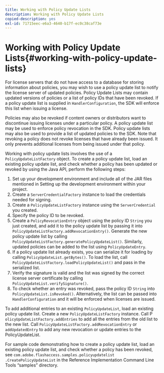 ```yaml
---
title: Working with Policy Update Lists
description: Working with Policy Update Lists
copied-description: yes
exl-id: 71715eec-e6a3-4640-b17f-ec0c38caf73e
---
```

# Working with Policy Update Lists{#working-with-policy-update-lists}

For license servers that do not have access to a database for storing information about policies, you may wish to use a policy update list to notify the license server of updated policies. Policy Update Lists may contain updated versions of policies or a list of policy IDs that have been revoked. If a policy update list is supplied in `HandlerConfiguration`, the SDK will enforce this list when issuing a license.

Policies may also be revoked if content owners or distributors want to discontinue issuing licenses under a particular policy. A policy update list may be used to enforce policy revocation in the SDK. Policy update lists may also be used to provide a list of updated policies to the SDK. Note that revoking a policy does not revoke licenses that have already been issued. It only prevents additional licenses from being issued under that policy.

Working with policy update lists involves the use of a `PolicyUpdateListFactory` object. To create a policy update list, load an existing policy update list, and check whether a policy has been updated or revoked by using the Java API, perform the following steps:

1. Set up your development environment and include all of the JAR files mentioned in Setting up the development environment within your project. 
1. Create a `ServerCredentialFactory` instance to load the credentials needed for signing. 
1. Create a `PolicyUpdateListFactory` instance using the `ServerCredential` you created. 
1. Specify the policy ID to be revoked. 
1. Create a `PolicyRevocationEntry` object using the policy ID `String` you just created, and add it to the policy update list by passing it into `PolicyUpdateListFactory.addRevocationEntry()`. Generate the new policy update list by calling `PolicyUpdateListFactory.generatePolicyUpdateList()`. Similarly, updated policies can be added to the list using `PolicyUpdateEntry`. 
1. If a policy update list already exists, you can serialize it for loading by calling `PolicyUpdateList.getBytes()`. To load the list, call `PolicyUpdateListFactory.loadPolicyUpdateList()` and pass in the serialized list. 
1. Verify the signature is valid and the list was signed by the correct license server certificate by calling `PolicyUpdateList.verifySignature()`. 
1. To check whether an entry was revoked, pass the policy ID `String` into `PolicyUpdateList.isRevoked()`. Alternatively, the list can be passed into `HandlerConfiguration` and it will be enforced when licenses are issued.

To add additional entries to an existing `PolicyUpdateList`, load an existing policy update list. Create a new `PolicyUpdateListFactory` instance. Call P `olicyUpdateListFactory.addEntries` to add all the entries from the old list to the new list. Call `PolicyUpdateListFactory.addRevocationEntry` or `addUpdatedEntry` to add any new revocation or update entries to the PolicyUpdateList.

For sample code demonstrating how to create a policy update list, load an existing policy update list, and check whether a policy has been revoked, see `com.adobe.flashaccess.samples.policyupdatelist` `.CreatePolicyUpdateList` in the Reference Implementation Command Line Tools “samples” directory.
